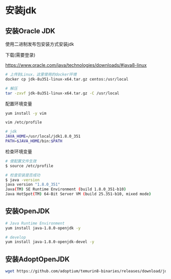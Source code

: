 # 安装jdk

## 安装Oracle JDK

使用二进制发布包安装方式安装jdk

下载(需要登录)

https://www.oracle.com/java/technologies/downloads/#java8-linux

```bash
# 上传到Linux，这里使用的docker环境
docker cp jdk-8u351-linux-x64.tar.gz centos:/usr/local

# 解压
tar -zxvf jdk-8u351-linux-x64.tar.gz -C /usr/local
```

配置环境变量

```bash
yum install -y vim

vim /etc/profile

# jdk
JAVA_HOME=/usr/local/jdk1.8.0_351
PATH=$JAVA_HOME/bin:$PATH
```

检查环境变量

```bash
# 使配置文件生效
$ source /etc/profile

# 检查安装是否成功
$ java -version
java version "1.8.0_351"
Java(TM) SE Runtime Environment (build 1.8.0_351-b10)
Java HotSpot(TM) 64-Bit Server VM (build 25.351-b10, mixed mode)
```

## 安装OpenJDK

```bash
# Java Runtime Environment
yum install java-1.8.0-openjdk -y

# develop
yum install java-1.8.0-openjdk-devel -y
```

## 安装AdoptOpenJDK

```bash
wget https://github.com/adoptium/temurin8-binaries/releases/download/jdk8u362-b09/OpenJDK8U-jdk_x64_linux_hotspot_8u362b09.tar.gz

```